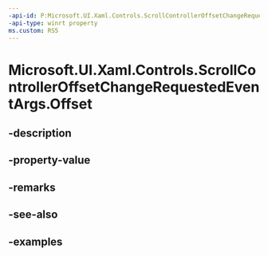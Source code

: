 ```yaml
---
-api-id: P:Microsoft.UI.Xaml.Controls.ScrollControllerOffsetChangeRequestedEventArgs.Offset
-api-type: winrt property
ms.custom: RS5
---
```


<!-- Property syntax.
public double Offset { get; }
-->

# Microsoft.UI.Xaml.Controls.ScrollControllerOffsetChangeRequestedEventArgs.Offset

## -description

## -property-value

## -remarks

## -see-also

## -examples

